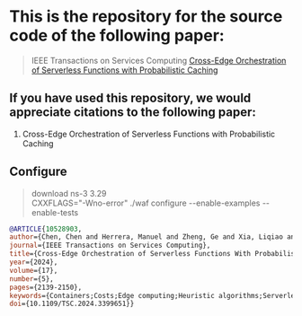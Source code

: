 # This is the repository for the source code of the following paper:

> IEEE Transactions on Services Computing [Cross-Edge Orchestration of Serverless Functions with Probabilistic Caching](https://ieeexplore.ieee.org/abstract/document/10528903)

## If you have used this repository, we would appreciate citations to the following paper:

<ol>
  <li>Cross-Edge Orchestration of Serverless Functions with Probabilistic Caching</li>
</ol>


## Configure
> download ns-3 3.29 \
> CXXFLAGS="-Wno-error" ./waf configure --enable-examples --enable-tests


```bibtex
@ARTICLE{10528903,
author={Chen, Chen and Herrera, Manuel and Zheng, Ge and Xia, Liqiao and Ling, Zhengyang and Wang, Jiangtao},
journal={IEEE Transactions on Services Computing}, 
title={Cross-Edge Orchestration of Serverless Functions With Probabilistic Caching}, 
year={2024},
volume={17},
number={5},
pages={2139-2150},
keywords={Containers;Costs;Edge computing;Heuristic algorithms;Serverless computing;Optimization;Processor scheduling;Edge computing;resource allocation;serverless computing},
doi={10.1109/TSC.2024.3399651}}
```
